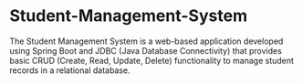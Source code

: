 # Student-Management-System
The Student Management System is a web-based application developed using Spring Boot and JDBC (Java Database Connectivity) that provides basic CRUD (Create, Read, Update, Delete) functionality to manage student records in a relational database.
